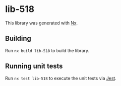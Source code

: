 # lib-518

This library was generated with [Nx](https://nx.dev).

## Building

Run `nx build lib-518` to build the library.

## Running unit tests

Run `nx test lib-518` to execute the unit tests via [Jest](https://jestjs.io).
